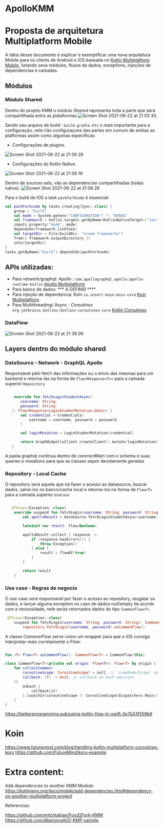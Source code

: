 # ApolloKMM

 # Proposta de arquitetura Multiplatform Mobile
 
A idéia desse documento é explicar e exemplificar uma nova arquitetura Mobile para os clients de Android e iOS baseada no [Kotlin Multiplatform Mobile](https://kotlinlang.org/docs/mobile/getting-started.html), listando seus módulos, fluxos de dados, exceptions, injeções de dependencias e camadas.

## Módulos

### Módulo Shared 
Dentro do projeto KMM o módulo *Shared* representa toda a parte que será compartilhada entre as plataformas
![Screen Shot 2021-06-22 at 21 03 30](https://user-images.githubusercontent.com/13834922/123014822-6dc6bf80-d39d-11eb-8358-de384d2b365e.png). 

Sendo seu arquivo de build : `build.gradle.kts` o mais importante para a configuração, nele irão configuraçoes das partes em comum de ambas as platformas assim como algumas especificas:

- Configurações de plugins. 

![Screen Shot 2021-06-22 at 21 06 28](https://user-images.githubusercontent.com/13834922/123015024-d6ae3780-d39d-11eb-9498-7e4355627e6c.png) 

- Configurações do Kotlin Native. 

![Screen Shot 2021-06-22 at 21 06 19](https://user-images.githubusercontent.com/13834922/123015050-e3cb2680-d39d-11eb-90b2-5d056a0cfaf8.png) 


Dentro de sources sets, vāo as dependencias compartilhadas (todas native). 
![Screen Shot 2021-06-22 at 21 08 28](https://user-images.githubusercontent.com/13834922/123015120-0eb57a80-d39e-11eb-943b-1800544aa734.png)

Para o build de iOS a task `packForXcode` é essencial:

 
``` kotlin
val packForXcode by tasks.creating(Sync::class) {
    group = "build"
    val mode = System.getenv("CONFIGURATION") ?: "DEBUG"
    val framework = kotlin.targets.getByName<KotlinNativeTarget>("ios").binaries.getFramework(mode)
    inputs.property("mode", mode)
    dependsOn(framework.linkTask)
    val targetDir = File(buildDir, "xcode-frameworks")
    from({ framework.outputDirectory })
    into(targetDir)
}
tasks.getByName("build").dependsOn(packForXcode)
```



## APIs utilizadas:
- Para network/graphql: *Apollo* : `com.apollographql.apollo:apollo-runtime-kotlin` [Apollo Multiplatform](https://www.apollographql.com/docs/android/essentials/get-started-multiplatform/)
- Para banco de dados: *** A DEFINIR ****
- Para injeção de dependencia: *Koin* `io.insert-koin:koin-core`  [Koin Multiplatform](https://insert-koin.io/docs/setup/v3)
- Para Multithreading/ Async : *Coroutines* `org.jetbrains.kotlinx:kotlinx-coroutines-core` [Kotlin Coroutines](https://github.com/Kotlin/kotlinx.coroutines)


### DataFlow
 ![Screen Shot 2021-06-22 at 21 39 06](https://user-images.githubusercontent.com/13834922/123017103-4e7e6100-d3a2-11eb-9ce7-e8fce775d2b3.png)




## Layers dentro do módulo shared
### DataSource - Network - GraphQL Apollo
 Responsável pelo fetch das informações ou o envio das mesmas para um backend e retorna-las na forma de `Flow<Response<T>>` para a camada superior `Repository`
 
 ``` kotlin
 
     override fun fetchLoginStudentAsync(
        username: String,
        password: String
    ): Flow<Response<LoginStudentMutation.Data>> {
        val credential = Credentials(
            username = username, password = password
        )

        val loginMutation = LoginStudentMutation(credential)

        return GraphQLApolloClient.createClient().mutate(loginMutation).execute()
    }
 
 ```
 
 A pasta graphql continua dentro de commonMain com o schema e suas queries e mutations para que as classes sejam devidamente geradas
 
 
### Repository - Local Cache
O repository será aquele que irá fazer o acesso ao datasource, buscar dados, salva-los no banco/cache local e retorna-los na forma de `Flow<T>` para a camada superior `UseCase`

``` kotlin

   @Throws(Exception::class)
    override suspend fun fetchLogin(username: String, password: String): Flow<Boolean> {
        val apolloResult = dataSource.fetchLoginStudentAsync(username, password)

        lateinit var result: Flow<Boolean>

        apolloResult.collect { response ->
            if (response.hasErrors()) {
                throw Exception()
            } else {
                result = flowOf(true)
            }
        }

        return result
    }

```

### Use case - Regras de negocio
O use case será responsavel por fazer o acesso ao repository, resgatar os dados, e lançar alguma exception no caso de dados null/empty de acordo com a necessidade, nele serāo retornados dados do tipo `CommonFlow<T>`

```kotlin
 @Throws(Exception::class)
    suspend fun fetchLogin(username: String, password: String): CommonFlow<Boolean> =
        repository.fetchLogin(username, password).asCommonFlow()

```

A classe *CommonFlow* serve como um wrapper para que o iOS consiga interpretar mais corretamente o Flow:
```kotlin

fun <T> Flow<T>.asCommonFlow(): CommonFlow<T> = CommonFlow(this)

class CommonFlow<T>(private val origin: Flow<T>): Flow<T> by origin {
    fun collectCommon(
        coroutineScope: CoroutineScope? = null, // 'viewModelScope' on Android and 'nil' on iOS
        callback: (T) -> Unit, // callback on each emission
    ){
        onEach {
            callback(it)
        }.launchIn(coroutineScope ?: CoroutineScope(Dispatchers.Main))
    }
}


```
https://betterprogramming.pub/using-kotlin-flow-in-swift-3e7b53f559b6


# Koin
https://www.futuremind.com/blog/handling-kotlin-multiplatform-coroutines-koru
https://github.com/FutureMind/koru-example

# Extra content:

Add dependencies to another KMM Module:
https://kotlinlang.org/docs/mobile/add-dependencies.html#dependency-on-another-multiplatform-project

Referencias:

https://github.com/mitchtabian/Food2Fork-KMM
https://github.com/dbaroncelli/D-KMP-sample


